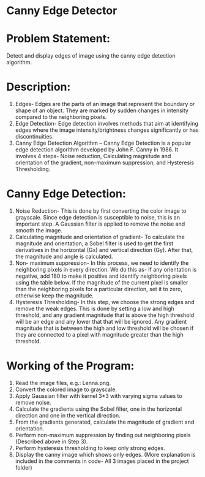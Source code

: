 # Canny Edge Detector
# Problem Statement:
Detect and display edges of image using the canny edge detection algorithm.
 
# Description:
1. Edges- Edges are the parts of an image that represent the boundary or shape of an object. They are marked by sudden changes in intensity compared to the neighboring pixels.
2. Edge Detection- Edge detection involves methods that aim at identifying edges where the image intensity/brightness changes significantly or has discontinuities.
3. Canny Edge Detection Algorithm – Canny Edge Detection is a popular edge detection algorithm developed by John F. Canny in 1986. It involves 4 steps- Noise reduction, Calculating magnitude and orientation of the gradient, non-maximum suppression, and Hysteresis Thresholding.

# Canny Edge Detection:
1. Noise Reduction- This is done by first converting the color image to grayscale. Since edge detection is susceptible to noise, this is an important step. A Gaussian filter is applied to remove the noise and smooth the image.
2. Calculating magnitude and orientation of gradient- To calculate the magnitude and orientation, a Sobel filter is used to get the first derivatives in the horizontal (Gx) and vertical direction (Gy). After that, the magnitude and angle is calculated.
3. Non- maximum suppression- In this process, we need to identify the neighboring pixels in every direction. We do this as- If any orientation is negative, add 180 to make it positive and identify neighboring pixels using the table below. If the magnitude of the current pixel is smaller than the neighboring pixels for a particular direction, set it to zero, otherwise keep the magnitude.
4. Hysteresis Thresholding- In this step, we choose the strong edges and remove the weak edges. This is done by setting a low and high threshold, and any gradient magnitude that is above the high threshold will be an edge and any lower that that will be ignored. Any gradient magnitude that is between the high and low threshold will be chosen if they are connected to a pixel with magnitude greater than the high threshold.

# Working of the Program:
1. Read the image files, e.g.: Lenna.png.
2. Convert the colored image to grayscale.
3. Apply Gaussian filter with kernel 3*3 with varying sigma values to remove noise.
4. Calculate the gradients using the Sobel filter, one in the horizontal direction and one in the
vertical direction.
5. From the gradients generated, calculate the magnitude of gradient and orientation.
6. Perform non-maximum suppression by finding out neighboring pixels (Described above in
Step 3).
7. Perform hysteresis thresholding to keep only strong edges.
8. Display the canny image which shows only edges.
(More explanation is included in the comments in code- All 3 images placed in the project folder)
